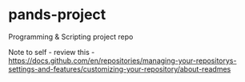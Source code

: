 # pands-project
Programming &amp; Scripting project repo

Note to self - review this - https://docs.github.com/en/repositories/managing-your-repositorys-settings-and-features/customizing-your-repository/about-readmes
